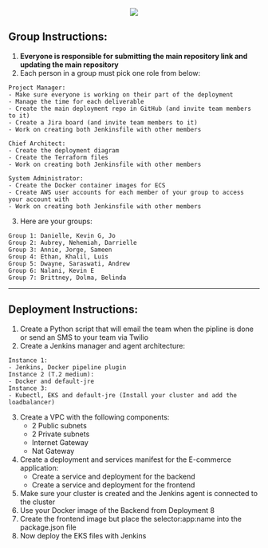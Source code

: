 <p align="center">
<img src="https://github.com/kura-labs-org/kuralabs_deployment_1/blob/main/Kuralogo.png">
</p>

## Group Instructions:
1. **Everyone is responsible for submitting the main repository link and updating the main repository**  
2. Each person in a group must pick one role from below:
```
Project Manager:
- Make sure everyone is working on their part of the deployment
- Manage the time for each deliverable
- Create the main deployment repo in GitHub (and invite team members to it)
- Create a Jira board (and invite team members to it)
- Work on creating both Jenkinsfile with other members

Chief Architect:
- Create the deployment diagram
- Create the Terraform files
- Work on creating both Jenkinsfile with other members

System Administrator:
- Create the Docker container images for ECS 
- Create AWS user accounts for each member of your group to access your account with
- Work on creating both Jenkinsfile with other members

```
3. Here are your groups:
```
Group 1: Danielle, Kevin G, Jo
Group 2: Aubrey, Nehemiah, Darrielle
Group 3: Annie, Jorge, Sameen
Group 4: Ethan, Khalil, Luis
Group 5: Dwayne, Saraswati, Andrew
Group 6: Nalani, Kevin E
Group 7: Brittney, Dolma, Belinda

```

*********************************************************************************************************************************************************************
## Deployment Instructions:

1. Create a Python script that will email the team when the pipline is done or send an SMS to your team via Twilio 
2. Create a Jenkins manager and agent architecture:
```
Instance 1:
- Jenkins, Docker pipeline plugin
Instance 2 (T.2 medium):
- Docker and default-jre 
Instance 3:
- Kubectl, EKS and default-jre (Install your cluster and add the loadbalancer)
```
3. Create a VPC with the following components:
    - 2 Public subnets
    - 2 Private subnets
    - Internet Gateway
    - Nat Gateway  
4. Create a deployment and services manifest for the E-commerce application:
    - Create a service and deployment for the backend
    - Create a service and deployment for the frontend     
6. Make sure your cluster is created and the Jenkins agent is connected to the cluster
7. Use your Docker image of the Backend from Deployment 8
8. Create the frontend image but place the selector:app:name into the package.json file
9. Now deploy the EKS files with Jenkins


